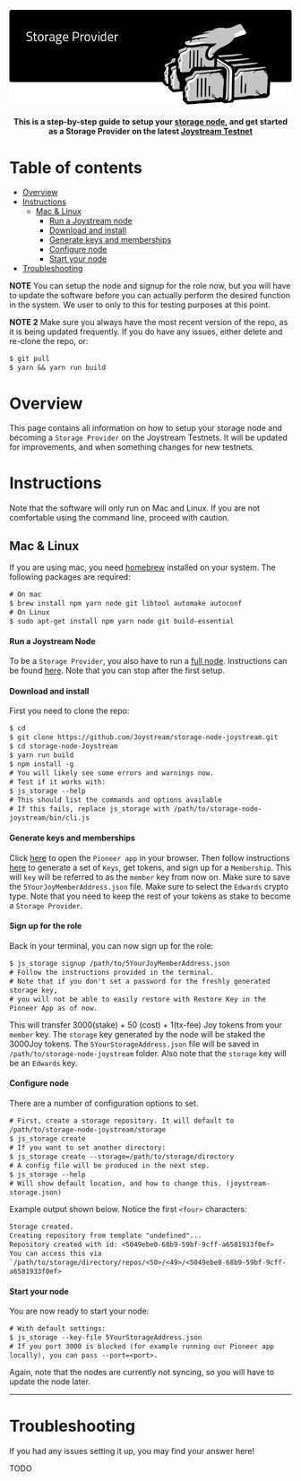 <p align="center"><img src="storage_provider.png"></p>

<div align="center">
  <h4>This is a step-by-step guide to setup your <a href="https://github.com/Joystream/storage-node-joystream">storage node</a>, and get started as a Storage Provider on the latest
  <a href="https://testnet.joystream.org/pioneer">Joystream Testnet</a><h4>
</div>



# Table of contents

- [Overview](#overview)
- [Instructions](#instructions)
    - [Mac & Linux](#mac)
        - [Run a Joystream node](#run-a-joystream-node)
        - [Download and install](#download-and-install)
        - [Generate keys and memberships](#generate-keys-and-memberships)
        - [Configure node](#configure-node)
        - [Start your node](#start-your-node)
- [Troubleshooting](#troubleshooting)


**NOTE**
You can setup the node and signup for the role now, but you will have to update the software before you can actually perform the desired function in the system. We user to only to this for testing purposes at this point.

**NOTE 2**
Make sure you always have the most recent version of the repo, as it is being updated frequently. If you do have any issues, either delete and re-clone the repo, or:

```
$ git pull
$ yarn && yarn run build
```

# Overview

This page contains all information on how to setup your storage node and becoming a `Storage Provider` on the Joystream Testnets. It will be updated for improvements, and when something changes for new testnets.

# Instructions
Note that the software will only run on Mac and Linux. If you are not comfortable using the command line, proceed with caution.

## Mac & Linux

If you are using mac, you need [homebrew](https://brew.sh/) installed on your system. The following packages are required:
```
# On mac
$ brew install npm yarn node git libtool automake autoconf
# On Linux
$ sudo apt-get install npm yarn node git build-essential
```

#### Run a Joystream Node
To be a `Storage Provider`, you also have to run a [full node](https://github.com/Joystream/substrate-node-joystream). Instructions can be found [here](https://github.com/Joystream/helpdesk/roles/validators). Note that you can stop after the first setup.

#### Download and install
First you need to clone the repo:
```
$ cd
$ git clone https://github.com/Joystream/storage-node-joystream.git
$ cd storage-node-Joystream
$ yarn run build
$ npm install -g
# You will likely see some errors and warnings now.
# Test if it works with:
$ js_storage --help
# This should list the commands and options available
# If this fails, replace js_storage with /path/to/storage-node-joystream/bin/cli.js
```
#### Generate keys and memberships

Click [here](https://testnet.joystream.org) to open the `Pioneer app` in your browser. Then follow instructions [here](https://github.com/Joystream/helpdesk#get-started) to generate a set of `Keys`, get tokens, and sign up for a `Membership`. This will `key` will be referred to as the `member` key from now on. Make sure to save the `5YourJoyMemberAddress.json` file. Make sure to select the `Edwards` crypto type. Note that you need to keep the rest of your tokens as stake to become a `Storage Provider`.

#### Sign up for the role

Back in your terminal, you can now sign up for the role:

```
$ js_storage signup /path/to/5YourJoyMemberAddress.json
# Follow the instructions provided in the terminal.
# Note that if you don't set a password for the freshly generated storage key,
# you will not be able to easily restore with Restore Key in the Pioneer App as of now.
```
This will transfer 3000(stake) + 50 (cost) + 1(tx-fee) Joy tokens from your `member` key. The `storage` key generated by the node will be staked the 3000Joy tokens. The `5YourStorageAddress.json` file will be saved in `/path/to/storage-node-joystream` folder. Also note that the `storage` key will be an `Edwards` key.

#### Configure node
There are a number of configuration options to set.
```
# First, create a storage repository. It will default to /path/to/storage-node-joystream/storage
$ js_storage create
# If you want to set another directory:
$ js_storage create --storage=/path/to/storage/directory
# A config file will be produced in the next step.
$ js_storage --help
# Will show default location, and how to change this. (joystream-storage.json)
```

Example output shown below. Notice the first `<four>` characters:

```
Storage created.
Creating repository from template "undefined"...
Repository created with id: <5049ebe0-68b9-59bf-9cff-a6581933f0ef>
You can access this via `/path/to/storage/directory/repos/<50>/<49>/<5049ebe0-68b9-59bf-9cff-a6581933f0ef>
```

#### Start your node
You are now ready to start your node:
```
# With default settings:
$ js_storage --key-file 5YourStorageAddress.json
# If you port 3000 is blocked (for example running our Pioneer app locally), you can pass --port=<port>.
```
Again, note that the nodes are currently not syncing, so you will have to update the node later.

---

# Troubleshooting
If you had any issues setting it up, you may find your answer here!

TODO
